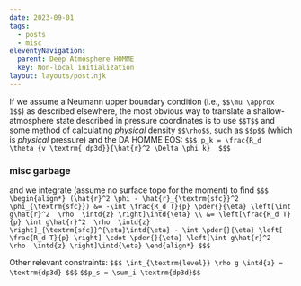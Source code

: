 ```yaml
---
date: 2023-09-01
tags:
  - posts
  - misc
eleventyNavigation:
  parent: Deep Atmosphere HOMME
  key: Non-local initialization
layout: layouts/post.njk
---
```


If we assume a Neumann upper boundary condition (i.e., `$$\mu \approx 1$$`) as described elsewhere,
the most obvious way to translate a shallow-atmosphere state described in pressure coordinates is to use
`$$T$$` and some method of calculating _physical_ density `$$\rho$$`, such as `$$p$$` (which is _physical_ pressure) and
the DA HOMME EOS:
`$$$
  p_k = \frac{R_d \theta_{v \textrm{ dp3d}}{\hat{r}^2 \Delta \phi_k} 
$$$`






### misc garbage
and we integrate (assume no surface topo for the moment) to find
`$$$
\begin{align*}
  (\hat{r}^2 \phi - \hat{r}_{\textrm{sfc}}^2 \phi_{\textrm{sfc}}) &= -\int \frac{R_d T}{p} \pder{}{\eta} \left[\int g\hat{r}^2  \rho  \intd{z} \right]\intd{\eta} \\
    &= \left[\frac{R_d T}{p} \int g\hat{r}^2  \rho  \intd{z} \right]_{\textrm{sfc}}^{\eta}\intd{\eta} - \int \pder{}{\eta} \left[ \frac{R_d T}{p} \right] \cdot \pder{}{\eta} \left[\int g\hat{r}^2  \rho  \intd{z} \right]\intd{\eta}
\end{align*}
$$$`


Other relevant constraints:
`$$$
\int_{\textrm{level}} \rho g \intd{z} = \textrm{dp3d}
$$$`
`$$p_s = \sum_i \textrm{dp3d}$$`